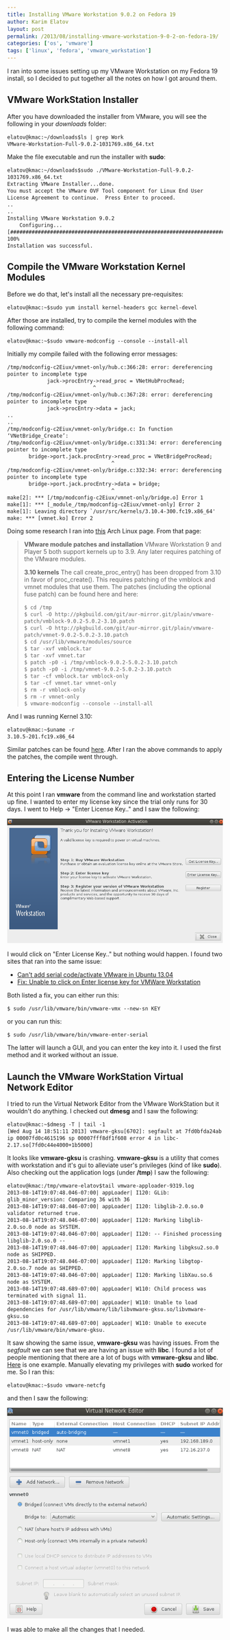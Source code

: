 ```yaml
---
title: Installing VMware Workstation 9.0.2 on Fedora 19
author: Karim Elatov
layout: post
permalink: /2013/08/installing-vmware-workstation-9-0-2-on-fedora-19/
categories: ['os', 'vmware']
tags: ['linux', 'fedora', 'vmware_workstation']
---
```


I ran into some issues setting up my VMware Workstation on my Fedora 19 install, so I decided to put together all the notes on how I got around them.

## VMware WorkStation Installer

After you have downloaded the installer from VMware, you will see the following in your *downloads* folder:

    elatov@kmac:~/downloads$ls | grep Work
    VMware-Workstation-Full-9.0.2-1031769.x86_64.txt


Make the file executable and run the installer with **sudo**:

    elatov@kmac:~/downloads$sudo ./VMware-Workstation-Full-9.0.2-1031769.x86_64.txt
    Extracting VMware Installer...done.
    You must accept the VMware OVF Tool component for Linux End User
    License Agreement to continue.  Press Enter to proceed.
    ..
    ..
    Installing VMware Workstation 9.0.2
        Configuring...
    [######################################################################] 100%
    Installation was successful.


## Compile the VMware Workstation Kernel Modules

Before we do that, let's install all the necessary pre-requisites:

    elatov@kmac:~$sudo yum install kernel-headers gcc kernel-devel


After those are installed, try to compile the kernel modules with the following command:

    elatov@kmac:~$sudo vmware-modconfig --console --install-all


Initially my compile failed with the following error messages:

    /tmp/modconfig-c2Eiux/vmnet-only/hub.c:366:28: error: dereferencing pointer to incomplete type
                 jack->procEntry->read_proc = VNetHubProcRead;
                                ^
    /tmp/modconfig-c2Eiux/vmnet-only/hub.c:367:28: error: dereferencing pointer to incomplete type
                 jack->procEntry->data = jack;
    ..
    ..
    /tmp/modconfig-c2Eiux/vmnet-only/bridge.c: In function ‘VNetBridge_Create’:
    /tmp/modconfig-c2Eiux/vmnet-only/bridge.c:331:34: error: dereferencing pointer to incomplete type
           bridge->port.jack.procEntry->read_proc = VNetBridgeProcRead;
                                      ^
    /tmp/modconfig-c2Eiux/vmnet-only/bridge.c:332:34: error: dereferencing pointer to incomplete type
           bridge->port.jack.procEntry->data = bridge;
                                      ^
    make[2]: *** [/tmp/modconfig-c2Eiux/vmnet-only/bridge.o] Error 1
    make[1]: *** [_module_/tmp/modconfig-c2Eiux/vmnet-only] Error 2
    make[1]: Leaving directory `/usr/src/kernels/3.10.4-300.fc19.x86_64'
    make: *** [vmnet.ko] Error 2


Doing some research I ran into [this](https://communities.vmware.com/thread/453956) Arch Linux page. From that page:

> **VMware module patches and installation**
> VMware Workstation 9 and Player 5 both support kernels up to 3.9. Any later requires patching of the VMware modules.
>
> **3.10 kernels**
> The call create_proc_entry() has been dropped from 3.10 in favor of proc_create(). This requires patching of the vmblock and vmnet modules that use them. The patches (including the optional fuse patch) can be found here and here:
>
>     $ cd /tmp
>     $ curl -O http://pkgbuild.com/git/aur-mirror.git/plain/vmware-patch/vmblock-9.0.2-5.0.2-3.10.patch
>     $ curl -O http://pkgbuild.com/git/aur-mirror.git/plain/vmware-patch/vmnet-9.0.2-5.0.2-3.10.patch
>     $ cd /usr/lib/vmware/modules/source
>     $ tar -xvf vmblock.tar
>     $ tar -xvf vmnet.tar
>     $ patch -p0 -i /tmp/vmblock-9.0.2-5.0.2-3.10.patch
>     $ patch -p0 -i /tmp/vmnet-9.0.2-5.0.2-3.10.patch
>     $ tar -cf vmblock.tar vmblock-only
>     $ tar -cf vmnet.tar vmnet-only
>     $ rm -r vmblock-only
>     $ rm -r vmnet-only
>     $ vmware-modconfig --console --install-all
>

And I was running Kernel 3.10:

    elatov@kmac:~$uname -r
    3.10.5-201.fc19.x86_64


Similar patches can be found [here](http://www.yfwongricky.name/2013/07/vmblock-patch-for-linux-310-vmware.html). After I ran the above commands to apply the patches, the compile went through.

## Entering the License Number

At this point I ran **vmware** from the command line and workstation started up fine. I wanted to enter my license key since the trial only runs for 30 days. I went to Help -> "Enter License Key.." and I saw the following:

![vmware ws enter license key Installing VMware Workstation 9.0.2 on Fedora 19](https://github.com/elatov/uploads/raw/master/2013/08/vmware-ws-enter-license-key.png)

I would click on "Enter License Key.." but nothing would happen. I found two sites that ran into the same issue:

*   [Can't add serial code/activate VMware in Ubuntu 13.04](http://askubuntu.com/questions/285373/cant-add-serial-code-activate-vmware-in-ubuntu-13-04)
*   [Fix: Unable to click on Enter license key for VMWare Workstation](http://platonic.techfiz.info/2013/05/fix-unable-to-click-on-enter-license-key-for-vmware-workstation/)

Both listed a fix, you can either run this:

    $ sudo /usr/lib/vmware/bin/vmware-vmx --new-sn KEY


or you can run this:

    $ sudo /usr/lib/vmware/bin/vmware-enter-serial


The latter will launch a GUI, and you can enter the key into it. I used the first method and it worked without an issue.

## Launch the VMware WorkStation Virtual Network Editor

I tried to run the Virtual Network Editor from the VMware WorkStation but it wouldn't do anything. I checked out **dmesg** and I saw the following:

    elatov@kmac:~$dmesg -T | tail -1
    [Wed Aug 14 18:51:11 2013] vmware-gksu[6702]: segfault at 7fd0bfda24ab ip 00007fd0c4615196 sp 00007fff8df1f608 error 4 in libc-2.17.so[7fd0c44e4000+1b5000]


It looks like **vmware-gksu** is crashing. **vmware-gksu** is a utility that comes with workstation and it's gui to alleviate user's privileges (kind of like **sudo**). Also checking out the application logs (under **/tmp**) I saw the following:

    elatov@kmac:/tmp/vmware-elatov$tail vmware-apploader-9319.log
    2013-08-14T19:07:48.046-07:00| appLoader| I120: GLib: glib_minor_version: Comparing 36 with 36
    2013-08-14T19:07:48.046-07:00| appLoader| I120: libglib-2.0.so.0 validator returned true.
    2013-08-14T19:07:48.046-07:00| appLoader| I120: Marking libglib-2.0.so.0 node as SYSTEM.
    2013-08-14T19:07:48.046-07:00| appLoader| I120: -- Finished processing libglib-2.0.so.0 --
    2013-08-14T19:07:48.046-07:00| appLoader| I120: Marking libgksu2.so.0 node as SHIPPED.
    2013-08-14T19:07:48.046-07:00| appLoader| I120: Marking libgtop-2.0.so.7 node as SHIPPED.
    2013-08-14T19:07:48.046-07:00| appLoader| I120: Marking libXau.so.6 node as SYSTEM.
    2013-08-14T19:07:48.689-07:00| appLoader| W110: Child process was terminated with signal 11.
    2013-08-14T19:07:48.689-07:00| appLoader| W110: Unable to load dependencies for /usr/lib/vmware/lib/libvmware-gksu.so/libvmware-gksu.so
    2013-08-14T19:07:48.689-07:00| appLoader| W110: Unable to execute /usr/lib/vmware/bin/vmware-gksu.


It saw showing the same issue, **vmware-gksu** was having issues. From the *segfault* we can see that we are having an issue with **libc**. I found a lot of people mentioning that there are a lot of bugs with **vmware-gksu** and **libc**. [Here](http://www.kubuntuforums.net/showthread.php?62913) is one example. Manually elevating my privileges with **sudo** worked for me. So I ran this:

    elatov@kmac:~$sudo vmware-netcfg


and then I saw the following:

![network editor started Installing VMware Workstation 9.0.2 on Fedora 19](https://github.com/elatov/uploads/raw/master/2013/08/network-editor-started.png)

I was able to make all the changes that I needed.

